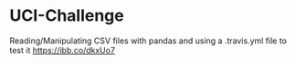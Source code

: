 # UCI-Challenge
Reading/Manipulating CSV files with pandas and using a .travis.yml file to test it
https://ibb.co/dkxUo7
